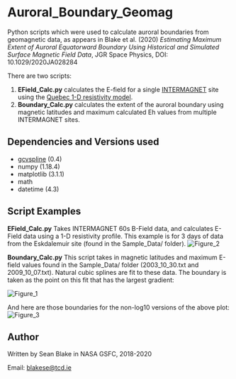 # Auroral_Boundary_Geomag
Python scripts which were used to calculate auroral boundaries from geomagnetic data, as appears in Blake et al. (2020) *Estimating Maximum Extent of Auroral Equatorward Boundary Using Historical and Simulated Surface Magnetic Field Data*, JGR Space Physics, DOI: 10.1029/2020JA028284

There are two scripts:
1. **EField_Calc.py** calculates the E-field for a single [INTERMAGNET](https://intermagnet.org/) site using the [Quebec 1-D resistivity model](https://doi.org/10.1046/j.1365-246x.1998.00388.x).
2. **Boundary_Calc.py** calculates the extent of the auroral boundary using magnetic latitudes and maximum calculated Eh values from multiple INTERMAGNET sites.

## Dependencies and Versions used
- [gcvspline](https://github.com/charlesll/gcvspline) (0.4)
- numpy (1.18.4)
- matplotlib (3.1.1)
- math
- datetime (4.3)

## Script Examples
**EField_Calc.py**
Takes INTERMAGNET 60s B-Field data, and calculates E-Field data using a 1-D resistivity profile. This example is for 3 days of data from the Eskdalemuir site (found in the Sample_Data/ folder).
![Figure_2](https://user-images.githubusercontent.com/20742138/91243809-d232d700-e718-11ea-89df-23bcc4f6e114.png)

**Boundary_Calc.py**
This script takes in magnetic latitudes and maximum E-field values found in the Sample_Data/ folder (2003_10_30.txt and 2009_10_07.txt).
Natural cubic splines are fit to these data. The boundary is taken as the point on this fit that has the largest gradient:

![Figure_1](https://user-images.githubusercontent.com/20742138/91241931-0f489a80-e714-11ea-8c8b-d77a3d3cdff2.png)

And here are those boundaries for the non-log10 versions of the above plot:
![Figure_3](https://user-images.githubusercontent.com/20742138/91332316-00a4c680-e79a-11ea-87e3-ed9f24dadd9c.png)

## Author
Written by Sean Blake in NASA GSFC, 2018-2020

Email: blakese@tcd.ie
